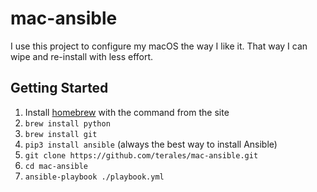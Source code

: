mac-ansible
===========

I use this project to configure my macOS the way I like it. That way I can wipe
and re-install with less effort.

Getting Started
---------------

1. Install [homebrew](http://brew.sh/) with the command from the site
2. `brew install python`
3. `brew install git`
4. `pip3 install ansible` (always the best way to install Ansible)
5. `git clone https://github.com/terales/mac-ansible.git`
6. `cd mac-ansible`
7. `ansible-playbook ./playbook.yml`
